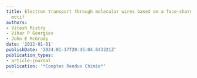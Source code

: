 ```yaml
---
title: Electron transport through molecular wires based on a face-shared bioctahedral
  motif
authors:
- Vitesh Mistry
- Vihar P Georgiev
- John E McGrady
date: '2012-01-01'
publishDate: '2024-01-17T20:45:04.643321Z'
publication_types:
- article-journal
publication: '*Comptes Rendus Chimie*'
---
```

